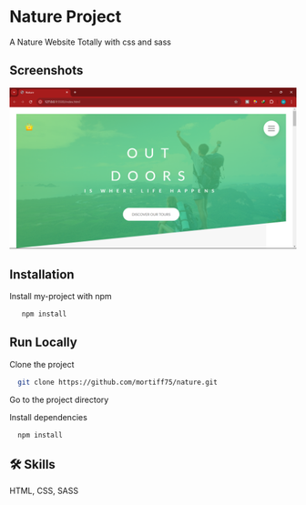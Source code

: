 # Nature Project

A Nature Website Totally with css and sass

## Screenshots

![App Screenshot](<https://raw.githubusercontent.com/mortiff75/nature/refs/heads/main/assets/Screenshot%20(103).png>)

## Installation

Install my-project with npm

```bash
   npm install
```

## Run Locally

Clone the project

```bash
  git clone https://github.com/mortiff75/nature.git
```

Go to the project directory

Install dependencies

```bash
  npm install
```

## 🛠 Skills

HTML, CSS, SASS
